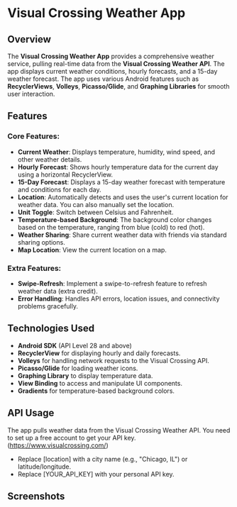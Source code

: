 # Visual Crossing Weather App

## Overview

The **Visual Crossing Weather App** provides a comprehensive weather service, pulling real-time data from the **Visual Crossing Weather API**. The app displays current weather conditions, hourly forecasts, and a 15-day weather forecast. The app uses various Android features such as **RecyclerViews**, **Volleys**, **Picasso/Glide**, and **Graphing Libraries** for smooth user interaction.

## Features

### Core Features:
- **Current Weather**: Displays temperature, humidity, wind speed, and other weather details.
- **Hourly Forecast**: Shows hourly temperature data for the current day using a horizontal RecyclerView.
- **15-Day Forecast**: Displays a 15-day weather forecast with temperature and conditions for each day.
- **Location**: Automatically detects and uses the user's current location for weather data. You can also manually set the location.
- **Unit Toggle**: Switch between Celsius and Fahrenheit.
- **Temperature-based Background**: The background color changes based on the temperature, ranging from blue (cold) to red (hot).
- **Weather Sharing**: Share current weather data with friends via standard sharing options.
- **Map Location**: View the current location on a map.

### Extra Features:
- **Swipe-Refresh**: Implement a swipe-to-refresh feature to refresh weather data (extra credit).
- **Error Handling**: Handles API errors, location issues, and connectivity problems gracefully.

## Technologies Used
- **Android SDK** (API Level 28 and above)
- **RecyclerView** for displaying hourly and daily forecasts.
- **Volleys** for handling network requests to the Visual Crossing API.
- **Picasso/Glide** for loading weather icons.
- **Graphing Library** to display temperature data.
- **View Binding** to access and manipulate UI components.
- **Gradients** for temperature-based background colors.

## API Usage
The app pulls weather data from the Visual Crossing Weather API. You need to set up a free account to get your API key. (https://www.visualcrossing.com/)
- Replace [location] with a city name (e.g., "Chicago, IL") or latitude/longitude.
- Replace [YOUR_API_KEY] with your personal API key.

## Screenshots
